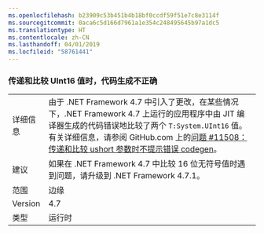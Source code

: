 ```yaml
---
ms.openlocfilehash: b23909c53b451b4b18bf0ccdf59f51e7c8e3114f
ms.sourcegitcommit: 0aca6c5d166d7961a1e354c248495645b97a1dc5
ms.translationtype: HT
ms.contentlocale: zh-CN
ms.lasthandoff: 04/01/2019
ms.locfileid: "58761441"
---
```

### <a name="incorrect-code-generation-when-passing-and-comparing-uint16-values"></a>传递和比较 UInt16 值时，代码生成不正确

|   |   |
|---|---|
|详细信息|由于 .NET Framework 4.7 中引入了更改，在某些情况下，.NET Framework 4.7 上运行的应用程序中由 JIT 编译器生成的代码错误地比较了两个 <code>T:System.UInt16</code> 值。 有关详细信息，请参阅 GitHub.com 上的[问题 #11508：传递和比较 ushort 参数时不提示错误 codegen](https://github.com/dotnet/coreclr/issues/11508)。|
|建议|如果在 .NET Framework 4.7 中比较 16 位无符号值时遇到问题，请升级到 .NET Framework 4.7.1。|
|范围|边缘|
|Version|4.7|
|类型|运行时|

